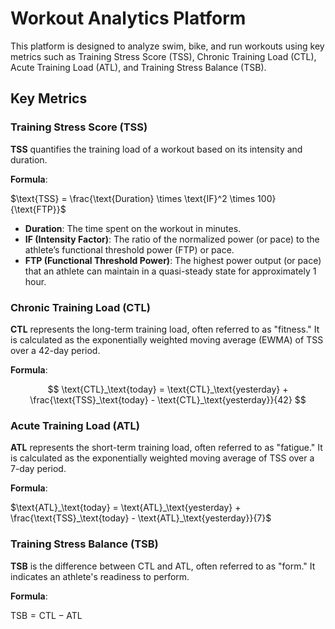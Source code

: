 # Workout Analytics Platform

This platform is designed to analyze swim, bike, and run workouts using key metrics such as Training Stress Score (TSS), Chronic Training Load (CTL), Acute Training Load (ATL), and Training Stress Balance (TSB).

## Key Metrics

### Training Stress Score (TSS)

**TSS** quantifies the training load of a workout based on its intensity and duration.

**Formula**:

$\text{TSS} = \frac{\text{Duration} \times \text{IF}^2 \times 100}{\text{FTP}}$


- **Duration**: The time spent on the workout in minutes.
- **IF (Intensity Factor)**: The ratio of the normalized power (or pace) to the athlete’s functional threshold power (FTP) or pace.
- **FTP (Functional Threshold Power)**: The highest power output (or pace) that an athlete can maintain in a quasi-steady state for approximately 1 hour.

### Chronic Training Load (CTL)

**CTL** represents the long-term training load, often referred to as "fitness." It is calculated as the exponentially weighted moving average (EWMA) of TSS over a 42-day period.

**Formula**:

$$
\text{CTL}_\text{today} = \text{CTL}_\text{yesterday} + \frac{\text{TSS}_\text{today} - \text{CTL}_\text{yesterday}}{42}
$$


### Acute Training Load (ATL)

**ATL** represents the short-term training load, often referred to as "fatigue." It is calculated as the exponentially weighted moving average of TSS over a 7-day period.

**Formula**:

$\text{ATL}_\text{today} = \text{ATL}_\text{yesterday} + \frac{\text{TSS}_\text{today} - \text{ATL}_\text{yesterday}}{7}$


### Training Stress Balance (TSB)

**TSB** is the difference between CTL and ATL, often referred to as "form." It indicates an athlete's readiness to perform.

**Formula**:

$\text{TSB} = \text{CTL} - \text{ATL}$

